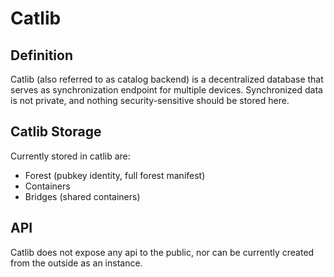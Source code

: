 # Catlib

## Definition

Catlib (also referred to as catalog backend) is a decentralized database that
serves as synchronization endpoint for multiple devices. Synchronized data is
not private, and nothing security-sensitive should be stored here.

## Catlib Storage

Currently stored in catlib are:

* Forest (pubkey identity, full forest manifest)
* Containers
* Bridges (shared containers)

## API

Catlib does not expose any api to the public, nor can be currently created from
the outside as an instance.
